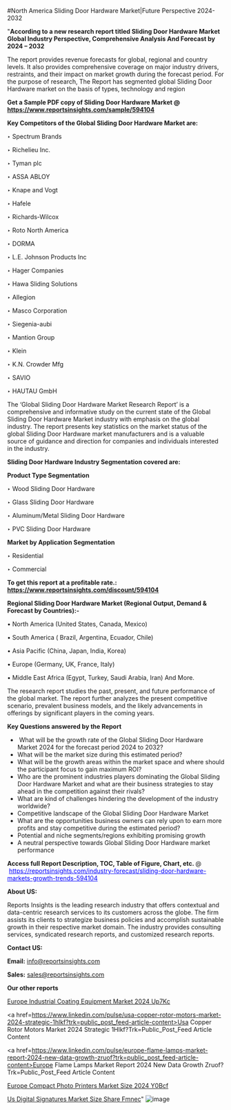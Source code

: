 #North America Sliding Door Hardware Market|Future Perspective 2024-2032

"<strong>According to a new research report titled Sliding Door Hardware Market Global Industry Perspective, Comprehensive Analysis And Forecast by 2024 – 2032</strong>

The report provides revenue forecasts for global, regional and country levels. It also provides comprehensive coverage on major industry drivers, restraints, and their impact on market growth during the forecast period. For the purpose of research, The Report has segmented global Sliding Door Hardware market on the basis of types, technology and region

<strong>Get a Sample PDF copy of Sliding Door Hardware Market </strong><strong>@<a href=https://www.reportsinsights.com/sample/594104 style=color:#0000ff;> https://www.reportsinsights.com/sample/594104</a></strong></font>

<strong>Key Competitors of the Global Sliding Door Hardware Market are:</strong>

‣ Spectrum Brands


‣ Richelieu Inc.


‣ Tyman plc


‣ ASSA ABLOY


‣ Knape and Vogt


‣ Hafele


‣ Richards-Wilcox


‣ Roto North America


‣ DORMA


‣ L.E. Johnson Products Inc


‣ Hager Companies


‣ Hawa Sliding Solutions


‣ Allegion


‣ Masco Corporation


‣ Siegenia-aubi


‣ Mantion Group


‣ Klein


‣ K.N. Crowder Mfg


‣ SAVIO


‣ HAUTAU GmbH

The ‘Global Sliding Door Hardware Market Research Report’ is a comprehensive and informative study on the current state of the Global Sliding Door Hardware Market industry with emphasis on the global industry. The report presents key statistics on the market status of the global Sliding Door Hardware market manufacturers and is a valuable source of guidance and direction for companies and individuals interested in the industry.

<strong>Sliding Door Hardware Industry Segmentation covered are:</strong>

<strong>Product Type Segmentation</strong>

‣    Wood Sliding Door Hardware


‣ Glass Sliding Door Hardware


‣ Aluminum/Metal Sliding Door Hardware


‣ PVC Sliding Door Hardware

<strong>Market by Application Segmentation</strong>

‣   Residential


‣ Commercial

<strong>To get this report at a profitable rate.: <a href=https://www.reportsinsights.com/discount/594104 style=color:#0000ff;>https://www.reportsinsights.com/discount/594104</a></strong></font>

<strong>Regional Sliding Door Hardware Market (Regional Output, Demand &amp; Forecast by Countries):-</strong>

• North America (United States, Canada, Mexico)

• South America ( Brazil, Argentina, Ecuador, Chile)

• Asia Pacific (China, Japan, India, Korea)

• Europe (Germany, UK, France, Italy)

• Middle East Africa (Egypt, Turkey, Saudi Arabia, Iran) And More.

The research report studies the past, present, and future performance of the global market. The report further analyzes the present competitive scenario, prevalent business models, and the likely advancements in offerings by significant players in the coming years.

<strong>Key Questions answered by the Report</strong>
<ul>
  <li> What will be the growth rate of the Global Sliding Door Hardware Market 2024 for the forecast period 2024 to 2032?</li>
  <li>What will be the market size during this estimated period?</li>
  <li>What will be the growth areas within the market space and where should the participant focus to gain maximum ROI?</li>
  <li>Who are the prominent industries players dominating the Global Sliding Door Hardware Market and what are their business strategies to stay ahead in the competition against their rivals?</li>
  <li>What are kind of challenges hindering the development of the industry worldwide?</li>
  <li>Competitive landscape of the Global Sliding Door Hardware Market</li>
  <li>What are the opportunities business owners can rely upon to earn more profits and stay competitive during the estimated period?</li>
  <li>Potential and niche segments/regions exhibiting promising growth</li>
  <li>A neutral perspective towards Global Sliding Door Hardware market performance</li>
</ul>
<strong>Access full Report Description, TOC, Table of Figure, Chart, etc. </strong>@  <a href=https://reportsinsights.com/industry-forecast/sliding-door-hardware-markets-growth-trends-594104 style=color:#0000ff;>https://reportsinsights.com/industry-forecast/sliding-door-hardware-markets-growth-trends-594104</a></font>

<strong><strong>About US</strong>:</strong>

Reports Insights is the leading research industry that offers contextual and data-centric research services to its customers across the globe. The firm assists its clients to strategize business policies and accomplish sustainable growth in their respective market domain. The industry provides consulting services, syndicated research reports, and customized research reports.

<strong>Contact US:</strong>

<p class=""""><b>Email:</b> <a href=mailto:info@reportsinsights.com>info@reportsinsights.com</a></p>
<p class=""""><b>Sales:</b> <a href=mailto:sales@reportsinsights.com>sales@reportsinsights.com</a></p>

<strong>Our other reports</strong>

<a href=https://www.linkedin.com/pulse/europe-industrial-coating-equipment-market-2024-up7kc/>Europe Industrial Coating Equipment Market 2024 Up7Kc</a>

<a href=https://www.linkedin.com/pulse/usa-copper-rotor-motors-market-2024-strategic-1hlkf?trk=public_post_feed-article-content>Usa Copper Rotor Motors Market 2024 Strategic 1Hlkf?Trk=Public_Post_Feed Article Content</a>

<a href=https://www.linkedin.com/pulse/europe-flame-lamps-market-report-2024-new-data-growth-zruof?trk=public_post_feed-article-content>Europe Flame Lamps Market Report 2024 New Data Growth Zruof?Trk=Public_Post_Feed Article Content</a>

<a href=https://www.linkedin.com/pulse/europe-compact-photo-printers-market-size-2024-y0bcf/>Europe Compact Photo Printers Market Size 2024 Y0Bcf</a>

<a href=https://www.linkedin.com/pulse/us-digital-signatures-market-size-share-fmnec>Us Digital Signatures Market Size Share Fmnec</a>"
![image](https://github.com/ahaan12367/RIMarket24/assets/158471582/fc277e21-70c0-45ca-9739-1329b3997701)
